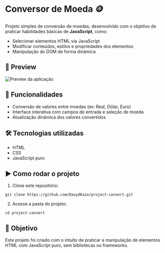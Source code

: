 # Conversor de Moeda 🪙

Projeto simples de conversão de moedas, desenvolvido com o objetivo de praticar habilidades básicas de **JavaScript**, como:

- Selecionar elementos HTML via JavaScript
- Modificar conteúdos, estilos e propriedades dos elementos
- Manipulação do DOM de forma dinâmica

## 📸 Preview

![Preview da aplicação](https://github.com/user-attachments/assets/4c67ccae-c886-4325-a1e4-cf639e26c587)

## 🔧 Funcionalidades

- Conversão de valores entre moedas (ex: Real, Dólar, Euro)
- Interface interativa com campos de entrada e seleção de moeda
- Atualização dinâmica dos valores convertidos

## 🛠️ Tecnologias utilizadas

- HTML
- CSS
- JavaScript puro

## ▶️ Como rodar o projeto

1. Clone este repositório:
  ```
  git clone https://github.com/DavydKaio/project-convert.git
  ```
2. Acesse a pasta do projeto:
  ```
  cd project-convert
  ```

## 🎯 Objetivo

Este projeto foi criado com o intuito de praticar a manipulação de elementos HTML com JavaScript puro, sem bibliotecas ou frameworks.
